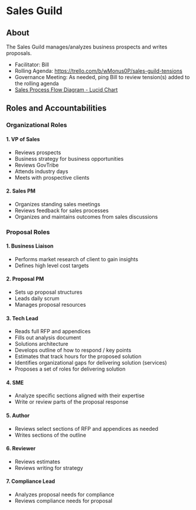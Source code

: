 # Sales Guild

## About

The Sales Guild manages/analyzes business prospects and writes proposals.

* Facilitator: Bill
* Rolling Agenda: <https://trello.com/b/wMonus0P/sales-guild-tensions>
* Governance Meeting: As needed, ping Bill to review tension(s) added to the rolling agenda
* [Sales Process Flow Diagram - Lucid Chart](https://www.lucidchart.com/documents/edit/06f806cb-a2ab-4c24-a85d-4d7b95777dfa#)

## Roles and Accountabilities

### Organizational Roles

#### 1. VP of Sales

* Reviews prospects
* Business strategy for business opportunities
* Reviews GovTribe
* Attends industry days
* Meets with prospective clients

#### 2. Sales PM

* Organizes standing sales meetings
* Reviews feedback for sales processes
* Organizes and maintains outcomes from sales discussions

### Proposal Roles

#### 1. Business Liaison

* Performs market research of client to gain insights
* Defines high level cost targets

#### 2. Proposal PM

* Sets up proposal structures
* Leads daily scrum
* Manages proposal resources

#### 3. Tech Lead

* Reads full RFP and appendices
* Fills out analysis document
* Solutions architecture
* Develops outline of how to respond / key points
* Estimates that track hours for the proposed solution
* Identifies organizational gaps for delivering solution (services)
* Proposes a set of roles for delivering solution

#### 4. SME

* Analyze specific sections aligned with their expertise
* Write or review parts of the proposal response

#### 5. Author

* Reviews select sections of RFP and appendices as needed
* Writes sections of the outline

#### 6. Reviewer

* Reviews estimates
* Reviews writing for strategy

#### 7. Compliance Lead

* Analyzes proposal needs for compliance
* Reviews compliance needs for proposal
